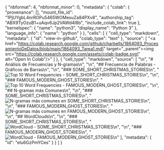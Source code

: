 {
  "nbformat": 4,
  "nbformat_minor": 0,
  "metadata": {
    "colab": {
      "provenance": [],
      "mount_file_id": "1PjUYgbL4nrROPu5465WOMesuZa84PXv8",
      "authorship_tag": "ABX9TyOzuB1+uAqv6Jp2VAWd4I8b",
      "include_colab_link": true
    },
    "kernelspec": {
      "name": "python3",
      "display_name": "Python 3"
    },
    "language_info": {
      "name": "python"
    }
  },
  "cells": [
    {
      "cell_type": "markdown",
      "metadata": {
        "id": "view-in-github",
        "colab_type": "text"
      },
      "source": [
        "<a href=\"https://colab.research.google.com/github/charbells/1864093_ProcesamientoDeDatos/blob/main/1864093_Tarea1.md\" target=\"_parent\"><img src=\"https://colab.research.google.com/assets/colab-badge.svg\" alt=\"Open In Colab\"/></a>"
      ]
    },
    {
      "cell_type": "markdown",
      "source": [
        "\n",
        "# Análisis de Frecuencias y N-gramas\n",
        "\n",
        "## Frecuencia de Palabras - Gráficos de Barras\n",
        "\n",
        "### SOME_SHORT_CHRISTMAS_STORIES\n",
        "![Top 10 Word Frequencies - SOME_SHORT_CHRISTMAS_STORIES](https://drive.google.com/uc?id=1-_4pGUKzJC-rd9B0hoP4OUix40gLkXxd)\n",
        "\n",
        "### FAMOUS_MODERN_GHOST_STORIES\n",
        "![Top 10 Word Frequencies - FAMOUS_MODERN_GHOST_STORIES](https://drive.google.com/uc?id=1-YR6Jq27S5g5CLX7eN9W3JWqou70FKFP)\n",
        "\n",
        "## N-gramas más Comunes\n",
        "\n",
        "### SOME_SHORT_CHRISTMAS_STORIES\n",
        "![N-gramas más comunes en SOME_SHORT_CHRISTMAS_STORIES](https://drive.google.com/uc?id=1-b-Cg8FtQAeMveSG1sMDeMYZmbYFpfcG)\n",
        "\n",
        "### FAMOUS_MODERN_GHOST_STORIES\n",
        "![N-gramas más comunes en FAMOUS_MODERN_GHOST_STORIES](https://drive.google.com/uc?id=1-_rpFc_AqCMJzgBOGhOaDvhbKuedd1CQ)\n",
        "\n",
        "## WordClouds\n",
        "\n",
        "### SOME_SHORT_CHRISTMAS_STORIES\n",
        "![WordCloud - SOME_SHORT_CHRISTMAS_STORIES](https://drive.google.com/uc?id=1-iHdXMFB63xw-xTBGZ8nEhuUrJ6KMZbu)\n",
        "\n",
        "### FAMOUS_MODERN_GHOST_STORIES\n",
        "![WordCloud - FAMOUS_MODERN_GHOST_STORIES](https://drive.google.com/uc?id=1-dQtysFh6JWRMsPd86tcpmqXyUY3LvPo)\n"
      ],
      "metadata": {
        "id": "elu6GzPmYCes"
      }
    }
  ]
}
